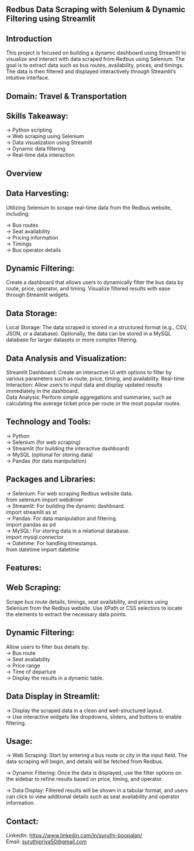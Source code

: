 ## Redbus Data Scraping with Selenium & Dynamic Filtering using Streamlit

## Introduction   

This project is focused on building a dynamic dashboard using Streamlit to visualize and interact with data scraped from Redbus using Selenium. The goal is to extract data such as bus routes, availability, prices, and timings. The data is then filtered and displayed interactively through Streamlit’s intuitive interface.   

## Domain: Travel & Transportation

## Skills Takeaway:      
-> Python scripting   
-> Web scraping using Selenium   
-> Data visualization using Streamlit   
-> Dynamic data filtering   
-> Real-time data interaction   

## Overview    
## Data Harvesting:   

Utilizing Selenium to scrape real-time data from the Redbus website, including:   

-> Bus routes   
-> Seat availability   
-> Pricing information   
-> Timings   
-> Bus operator details   

## Dynamic Filtering:   
Create a dashboard that allows users to dynamically filter the bus data by route, price, operator, and timing.
Visualize filtered results with ease through Streamlit widgets.   

## Data Storage:   
Local Storage: The data scraped is stored in a structured format (e.g., CSV, JSON, or a database).
Optionally, the data can be stored in a MySQL database for larger datasets or more complex filtering. 

## Data Analysis and Visualization:   
Streamlit Dashboard: Create an interactive UI with options to filter by various parameters such as route, price, timing, and availability.
Real-time Interaction: Allow users to input data and display updated results immediately in the dashboard.   
Data Analysis: Perform simple aggregations and summaries, such as calculating the average ticket price per route or the most popular routes.   

## Technology and Tools:   

-> Python   
-> Selenium (for web scraping)   
-> Streamlit (for building the interactive dashboard)   
-> MySQL (optional for storing data)   
-> Pandas (for data manipulation)   

## Packages and Libraries:   

-> Selenium: For web scraping Redbus website data.   
from selenium import webdriver   
-> Streamlit: For building the dynamic dashboard.   
import streamlit as st   
-> Pandas: For data manipulation and filtering.   
import pandas as pd   
-> MySQL: For storing data in a relational database.   
import mysql.connector   
-> Datetime: For handling timestamps.   
from datetime import datetime   

## Features:   
## Web Scraping:   
Scrape bus route details, timings, seat availability, and prices using Selenium from the Redbus website.
Use XPath or CSS selectors to locate the elements to extract the necessary data points.   

## Dynamic Filtering:   
Allow users to filter bus details by:   
-> Bus route   
-> Seat availability   
-> Price range   
-> Time of departure   
-> Display the results in a dynamic table.      

## Data Display in Streamlit:   
-> Display the scraped data in a clean and well-structured layout.   
-> Use interactive widgets like dropdowns, sliders, and buttons to enable filtering.   

## Usage:   
-> Web Scraping: Start by entering a bus route or city in the input field. The data scraping will begin, and details will be fetched from Redbus.   

-> Dynamic Filtering: Once the data is displayed, use the filter options on the sidebar to refine results based on price, timing, and operator.   

-> Data Display: Filtered results will be shown in a tabular format, and users can click to view additional details such as seat availability and operator information.   

## Contact:   
LinkedIn: https://www.linkedin.com/in/suruthi-boopalan/   
Email: suruthipriya50@gmail.com   
